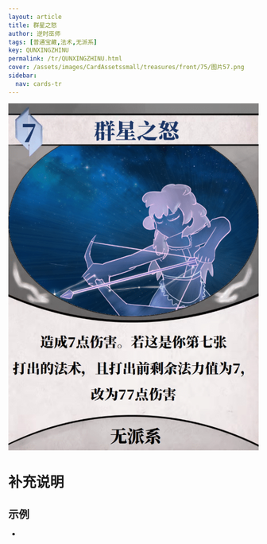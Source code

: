 ```yaml
---
layout: article
title: 群星之怒
author: 逆时巫师
tags: [普通宝藏,法术,无派系]
key: QUNXINGZHINU
permalink: /tr/QUNXINGZHINU.html
cover: /assets/images/CardAssetssmall/treasures/front/75/图片57.png
sidebar:
  nav: cards-tr
---
```

![](/assets/images/CardAssets/treasures/front/75/图片57.png)

# 补充说明



## 示例
* 